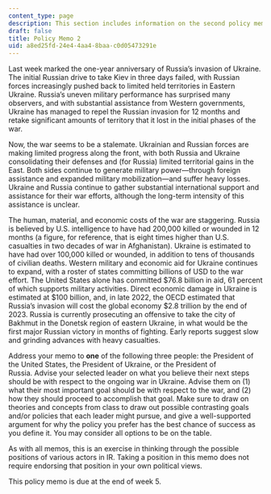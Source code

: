 ```yaml
---
content_type: page
description: This section includes information on the second policy memo.
draft: false
title: Policy Memo 2
uid: a8ed25fd-24e4-4aa4-8baa-c0d05473291e
---
```

Last week marked the one-year anniversary of Russia’s invasion of Ukraine. The initial Russian drive to take Kiev in three days failed, with Russian forces increasingly pushed back to limited held territories in Eastern Ukraine. Russia’s uneven military performance has surprised many observers, and with substantial assistance from Western governments, Ukraine has managed to repel the Russian invasion for 12 months and retake significant amounts of territory that it lost in the initial phases of the war.

Now, the war seems to be a stalemate. Ukrainian and Russian forces are making limited progress along the front, with both Russia and Ukraine consolidating their defenses and (for Russia) limited territorial gains in the East. Both sides continue to generate military power—through foreign assistance and expanded military mobilization—and suffer heavy losses. Ukraine and Russia continue to gather substantial international support and assistance for their war efforts, although the long-term intensity of this assistance is unclear.

The human, material, and economic costs of the war are staggering. Russia is believed by U.S. intelligence to have had 200,000 killed or wounded in 12 months (a figure, for reference, that is eight times higher than U.S. casualties in two decades of war in Afghanistan). Ukraine is estimated to have had over 100,000 killed or wounded, in addition to tens of thousands of civilian deaths. Western military and economic aid for Ukraine continues to expand, with a roster of states committing billions of USD to the war effort. The United States alone has committed $76.8 billion in aid, 61 percent of which supports military activities. Direct economic damage in Ukraine is estimated at $100 billion, and, in late 2022, the OECD estimated that Russia’s invasion will cost the global economy $2.8 trillion by the end of 2023. Russia is currently prosecuting an offensive to take the city of Bakhmut in the Donetsk region of eastern Ukraine, in what would be the first major Russian victory in months of fighting. Early reports suggest slow and grinding advances with heavy casualties.

Address your memo to **one** of the following three people: the President of the United States, the President of Ukraine, or the President of Russia. Advise your selected leader on what you believe their next steps should be with respect to the ongoing war in Ukraine. Advise them on (1) what their most important goal should be with respect to the war, and (2) how they should proceed to accomplish that goal. Make sure to draw on theories and concepts from class to draw out possible contrasting goals and/or policies that each leader might pursue, and give a well-supported argument for why the policy you prefer has the best chance of success as you define it. You may consider all options to be on the table. 

As with all memos, this is an exercise in thinking through the possible positions of various actors in IR. Taking a position in this memo does not require endorsing that position in your own political views.

This policy memo is due at the end of week 5.